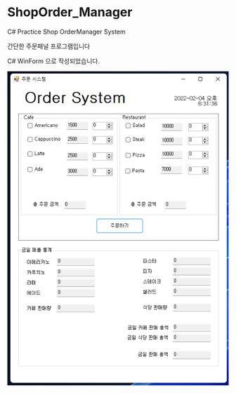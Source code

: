 # ShopOrder_Manager
C# Practice Shop OrderManager System

간단한 주문패널 프로그램입니다

C# WinForm 으로 작성되었습니다.

![ex_screenshot](./img/ui.png)